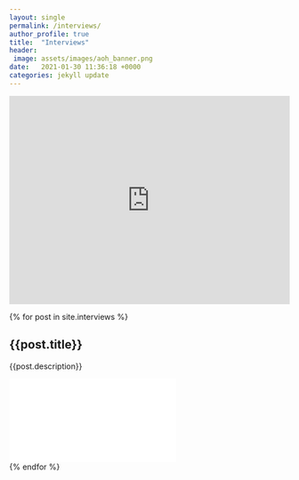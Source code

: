 ```yaml
---
layout: single
permalink: /interviews/
author_profile: true
title:  "Interviews"
header: 
 image: assets/images/aoh_banner.png
date:   2021-01-30 11:36:18 +0000
categories: jekyll update
---
```


<iframe src="https://embed.acast.com/607d581b77978d4bc09c32d6?cover=true&episode-order=asc&feed=true" frameBorder="0" allow="autoplay" width="100%" height="375"></iframe>

{% for post in site.interviews %}
## {{post.title}}
{{post.description}}
<div class="responsive-video-container">
    <iframe src="{{post.embed}}" frameborder="0" webkitAllowFullScreen mozallowfullscreen allowfullscreen></iframe>
  </div>
{% endfor %}




